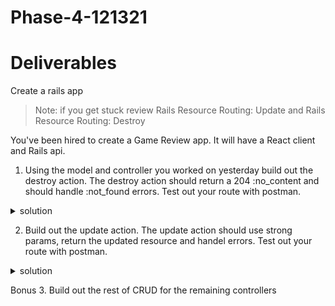 # Phase-4-121321
# Deliverables
Create a rails app 

>Note: if you get stuck review Rails Resource Routing: Update and Rails Resource Routing: Destroy

You've been hired to create a Game Review app. It will have a React client and Rails api. 



1. Using the model and controller you worked on yesterday build out the destroy action. The destroy action should return a 204 :no_content and should handle :not_found errors. Test out your route with postman.
 <details>
      <summary>
        solution 
      </summary>
      <hr/>
         <img src="assets/user_destroy_route.png"
        alt="destroy route"
        style="margin-right: 10px;" />
      <hr/>
       <img src="assets/user_destroy_action.png"
        alt="destroy action"
        style="margin-right: 10px;" />
      <hr/>
 </details>

2. Build out the update action. The update action should use strong params, return the updated resource and handel errors. Test out your route with postman.

 <details>
      <summary>
        solution 
      </summary>
      <hr/>
      <img src="assets/user_update_route.png"
        alt="update route"
        style="margin-right: 10px;" />
        <img src="assets/user_update_action.png"
        alt="update action"
        style="margin-right: 10px;" />
      <hr/>
 </details>

Bonus
3. Build out the rest of CRUD for the remaining controllers 